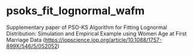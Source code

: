 # psoks_fit_lognormal_wafm
Supplementary paper of PSO-KS Algorithm for Fitting Lognormal Distribution: Simulation and Empirical Example using Women Age at First Marriage Data (https://iopscience.iop.org/article/10.1088/1757-899X/546/5/052052)
